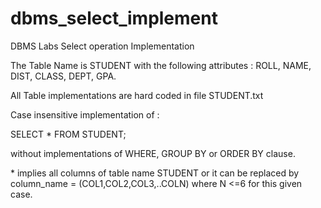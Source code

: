 # dbms_select_implement
DBMS Labs Select operation Implementation


The Table Name is STUDENT with the following attributes : ROLL, NAME, DIST, CLASS, DEPT, GPA.


All Table implementations are hard coded in file STUDENT.txt

Case insensitive implementation of :

SELECT * FROM STUDENT;

without implementations of WHERE, GROUP BY or ORDER BY clause.

\* implies all columns of table name STUDENT or it can be replaced by column_name = (COL1,COL2,COL3,..COLN) where N <=6 for this given case.
